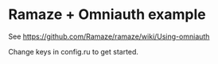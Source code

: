 Ramaze + Omniauth example
=========================

See https://github.com/Ramaze/ramaze/wiki/Using-omniauth

Change keys in config.ru to get started.


